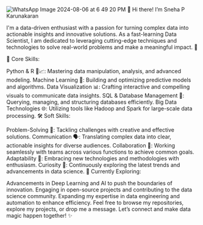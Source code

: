 ![WhatsApp Image 2024-08-06 at 6 49 20 PM](https://github.com/user-attachments/assets/605d5e27-272b-4ba3-ae0b-a4b90d567d21)
👋 Hi there! I’m Sneha P Karunakaran

I'm a data-driven enthusiast with a passion for turning complex data into actionable insights and innovative solutions. As a fast-learning Data Scientist, I am dedicated to leveraging cutting-edge techniques and technologies to solve real-world problems and make a meaningful impact. 🚀

🔧 Core Skills:

Python & R 🐍📈: Mastering data manipulation, analysis, and advanced modeling.
Machine Learning 🤖: Building and optimizing predictive models and algorithms.
Data Visualization 📊: Crafting interactive and compelling visuals to communicate data insights.
SQL & Database Management 💾: Querying, managing, and structuring databases efficiently.
Big Data Technologies 🌐: Utilizing tools like Hadoop and Spark for large-scale data processing.
🛠️ Soft Skills:

Problem-Solving 🧩: Tackling challenges with creative and effective solutions.
Communication 🗣️: Translating complex data into clear, actionable insights for diverse audiences.
Collaboration 🤝: Working seamlessly with teams across various functions to achieve common goals.
Adaptability 🔄: Embracing new technologies and methodologies with enthusiasm.
Curiosity 🌟: Continuously exploring the latest trends and advancements in data science.
🌟 Currently Exploring:

Advancements in Deep Learning and AI to push the boundaries of innovation.
Engaging in open-source projects and contributing to the data science community.
Expanding my expertise in data engineering and automation to enhance efficiency.
Feel free to browse my repositories, explore my projects, or drop me a message. Let’s connect and make data magic happen together! ✨
